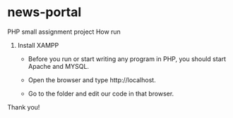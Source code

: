 # news-portal
PHP small assignment project
How run 
1. Install  XAMPP
     
    - Before you run or start writing any program in PHP, you should start Apache and MYSQL.

    - Open the browser and type http://localhost.

    - Go to the folder and edit our code in that browser.
    
Thank you!
    